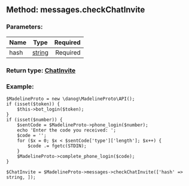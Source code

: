 ## Method: messages.checkChatInvite  

### Parameters:

| Name     |    Type       | Required |
|----------|:-------------:|---------:|
|hash|[string](../types/string.md) | Required|


### Return type: [ChatInvite](../types/ChatInvite.md)

### Example:


```
$MadelineProto = new \danog\MadelineProto\API();
if (isset($token)) {
    $this->bot_login($token);
}
if (isset($number)) {
    $sentCode = $MadelineProto->phone_login($number);
    echo 'Enter the code you received: ';
    $code = '';
    for ($x = 0; $x < $sentCode['type']['length']; $x++) {
        $code .= fgetc(STDIN);
    }
    $MadelineProto->complete_phone_login($code);
}

$ChatInvite = $MadelineProto->messages->checkChatInvite(['hash' => string, ]);
```